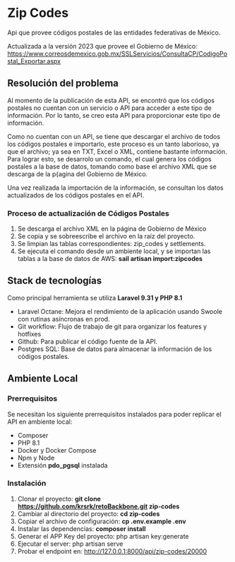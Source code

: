 # Zip Codes

Api que provee códigos postales de las entidades federativas de México.

Actualizada a la versión 2023 que provee el Gobierno de México: https://www.correosdemexico.gob.mx/SSLServicios/ConsultaCP/CodigoPostal_Exportar.aspx

## Resolución del problema
Al momento de la publicación de esta API, se encontró que los códigos postales no cuentan con un servicio o API para acceder a este tipo de información.
Por lo tanto, se creo esta API para proporcionar este tipo de información.

Como no cuentan con un API, se tiene que descargar el archivo de todos los códigos postales e importarlo, este proceso es un tanto laborioso, ya que el archivo; ya sea en TXT, Excel o XML, contiene bastante información.
Para lograr esto, se desarrolo un comando, el cual genera los códigos postales a la base de datos, tomando como base el archivo XML que se descarga de la p{agina del Gobierno de México.

Una vez realizada la importación de la información, se consultan los datos actualizados de los códigos postales en el API.

### Proceso de actualización de Códigos Postales
1. Se descarga el archivo XML en la página de Gobierno de México
2. Se copia y se sobreescribe el archivo en la raíz del proyecto.
3. Se limpian las tablas correspondientes: zip_codes y settlements.
4. Se ejecuta el comando desde un ambiente local, y se importan las tablas a la base de datos de AWS: **sail artisan import:zipcodes**

## Stack de tecnologías
Como principal herramienta se utiliza **Laravel 9.31 y PHP 8.1**

- Laravel Octane: Mejora el rendimiento de la aplicación usando Swoole con rutinas asíncronas en prod.
- Git workflow: Flujo de trabajo de git para organizar los features y hotfixes
- Github: Para publicar el código fuente de la API.
- Postgres SQL: Base de datos para almacenar la información de los códigos postales.

## Ambiente Local

### Prerrequisitos
Se necesitan los siguiente prerrequisitos instalados para poder replicar el API en ambiente local:
- Composer
- PHP 8.1
- Docker y Docker Compose
- Npm y Node
- Extensión **pdo_pgsql** instalada

### Instalación

1. Clonar el proyecto: **git clone https://github.com/krsrk/retoBackbone.git zip-codes**
2. Cambiar al directorio del proyecto: **cd zip-codes**
3. Copiar el archivo de configuración: **cp .env.example .env**
4. Instalar las dependencias: **composer install**
5. Generar el APP Key del proyecto: php artisan key:generate
6. Ejecutar el server: php artisan serve
7. Probar el endpoint en: http://127.0.0.1:8000/api/zip-codes/20000





